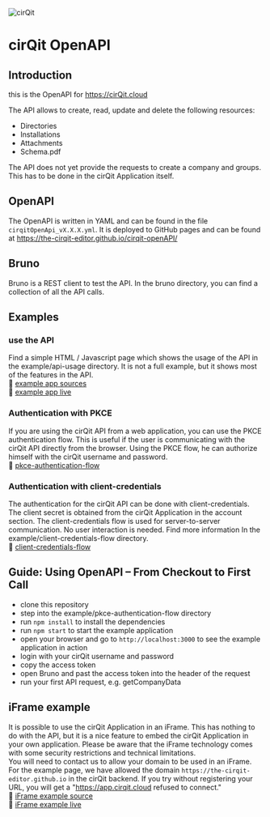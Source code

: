 ![cirQit](https://cirqit.cloud/wp-content/uploads/2021/01/cirQit_kp_200x80.png)

# cirQit OpenAPI

## Introduction
this is the OpenAPI for https://cirQit.cloud

The API allows to create, read, update and delete the following resources:
- Directories
- Installations
- Attachments
- Schema.pdf

The API does not yet provide the requests to create a company and groups. This has to be done in the cirQit Application itself.

## OpenAPI
The OpenAPI is written in YAML and can be found in the file `cirqitOpenApi_vX.X.X.yml`.
It is deployed to GitHub pages and can be found at https://the-cirqit-editor.github.io/cirqit-openAPI/


## Bruno
Bruno is a REST client to test the API. In the bruno directory, you can find a collection of all the API calls.


## Examples

### use the API 
Find a simple HTML /  Javascript page which shows the usage of the API in the example/api-usage directory.
It is not a full example, but it shows most of the features in the API.  
:link: [example app sources](./example/api-usage/index.html)   
:link: [example app live](https://the-cirqit-editor.github.io/cirqit-openAPI/example/api-usage/index.html)

### Authentication with PKCE
If you are using the cirQit API from a web application, you can use the PKCE authentication flow. 
This is useful if the user is communicating with the cirQit API directly from the browser. 
Using the PKCE flow, he can authorize himself with the cirQit username and password.  
:link: [pkce-authentication-flow](./example/pkce-authentication-flow)


### Authentication with client-credentials
The authentication for the cirQit API can be done with client-credentials. The client secret is obtained from the cirQit Application in the account section.
The client-credentials flow is used for server-to-server communication. No user interaction is needed.
Find more information In the example/client-credentials-flow directory.  
:link: [client-credentials-flow](./example/client-credentials-flow)


## Guide: Using OpenAPI – From Checkout to First Call
- clone this repository
- step into the example/pkce-authentication-flow directory
- run `npm install` to install the dependencies
- run `npm start` to start the example application
- open your browser and go to `http://localhost:3000` to see the example application in action
- login with your cirQit username and password
- copy the access token
- open Bruno and past the access token into the header of the request
- run your first API request, e.g. getCompanyData


## iFrame example
It is possible to use the cirQit Application in an iFrame. This has nothing to do with the API, but it is a nice feature to embed the cirQit Application in your own application.
Please be aware that the iFrame technology comes with some security restrictions and technical limitations.   
You will need to contact us to allow your domain to be used in an iFrame. 
For the example page, we have allowed the domain `https://the-cirqit-editor.github.io` in the cirQit backend. If you try without registering your URL, you will get a "https://app.cirqit.cloud refused to connect."  
:link: [iFrame example source](./example/i-frame/index.html)   
:link: [iFrame example live](https://the-cirqit-editor.github.io/cirqit-openAPI/example/i-frame/index.html)


